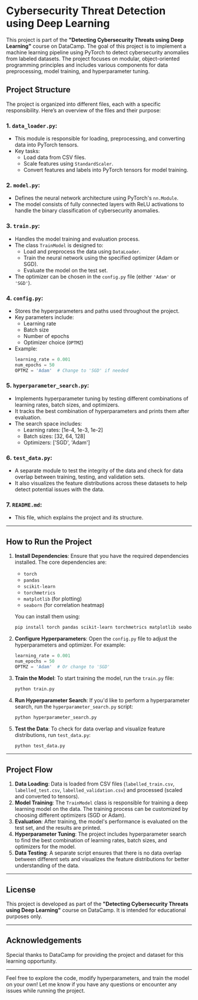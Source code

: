 # Cybersecurity Threat Detection using Deep Learning

This project is part of the **"Detecting Cybersecurity Threats using Deep Learning"** course on DataCamp. The goal of this project is to implement a machine learning pipeline using PyTorch to detect cybersecurity anomalies from labeled datasets. The project focuses on modular, object-oriented programming principles and includes various components for data preprocessing, model training, and hyperparameter tuning.

## Project Structure

The project is organized into different files, each with a specific responsibility. Here’s an overview of the files and their purpose:

### 1. **`data_loader.py`**: 
   - This module is responsible for loading, preprocessing, and converting data into PyTorch tensors.
   - Key tasks:
     - Load data from CSV files.
     - Scale features using `StandardScaler`.
     - Convert features and labels into PyTorch tensors for model training.
  
### 2. **`model.py`**:
   - Defines the neural network architecture using PyTorch's `nn.Module`.
   - The model consists of fully connected layers with ReLU activations to handle the binary classification of cybersecurity anomalies.

### 3. **`train.py`**:
   - Handles the model training and evaluation process.
   - The class `TrainModel` is designed to:
     - Load and preprocess the data using `DataLoader`.
     - Train the neural network using the specified optimizer (Adam or SGD).
     - Evaluate the model on the test set.
   - The optimizer can be chosen in the `config.py` file (either `'Adam'` or `'SGD'`).

### 4. **`config.py`**:
   - Stores the hyperparameters and paths used throughout the project.
   - Key parameters include:
     - Learning rate
     - Batch size
     - Number of epochs
     - Optimizer choice (`OPTMZ`)
   - Example:
     ```python
     learning_rate = 0.001
     num_epochs = 50
     OPTMZ = 'Adam'  # Change to 'SGD' if needed
     ```

### 5. **`hyperparameter_search.py`**:
   - Implements hyperparameter tuning by testing different combinations of learning rates, batch sizes, and optimizers.
   - It tracks the best combination of hyperparameters and prints them after evaluation.
   - The search space includes:
     - Learning rates: [1e-4, 1e-3, 1e-2]
     - Batch sizes: [32, 64, 128]
     - Optimizers: ['SGD', 'Adam']

### 6. **`test_data.py`**:
   - A separate module to test the integrity of the data and check for data overlap between training, testing, and validation sets.
   - It also visualizes the feature distributions across these datasets to help detect potential issues with the data.

### 7. **`README.md`**:
   - This file, which explains the project and its structure.

---

## How to Run the Project

1. **Install Dependencies**:
   Ensure that you have the required dependencies installed. The core dependencies are:
   - `torch`
   - `pandas`
   - `scikit-learn`
   - `torchmetrics`
   - `matplotlib` (for plotting)
   - `seaborn` (for correlation heatmap)

   You can install them using:
   ```bash
   pip install torch pandas scikit-learn torchmetrics matplotlib seaborn
   ```

2. **Configure Hyperparameters**:
   Open the `config.py` file to adjust the hyperparameters and optimizer. For example:
   ```python
   learning_rate = 0.001
   num_epochs = 50
   OPTMZ = 'Adam'  # Or change to 'SGD'
   ```

3. **Train the Model**:
   To start training the model, run the `train.py` file:
   ```bash
   python train.py
   ```

4. **Run Hyperparameter Search**:
   If you'd like to perform a hyperparameter search, run the `hyperparameter_search.py` script:
   ```bash
   python hyperparameter_search.py
   ```

5. **Test the Data**:
   To check for data overlap and visualize feature distributions, run `test_data.py`:
   ```bash
   python test_data.py
   ```

---

## Project Flow

1. **Data Loading**: Data is loaded from CSV files (`labelled_train.csv`, `labelled_test.csv`, `labelled_validation.csv`) and processed (scaled and converted to tensors).
2. **Model Training**: The `TrainModel` class is responsible for training a deep learning model on the data. The training process can be customized by choosing different optimizers (SGD or Adam).
3. **Evaluation**: After training, the model's performance is evaluated on the test set, and the results are printed.
4. **Hyperparameter Tuning**: The project includes hyperparameter search to find the best combination of learning rates, batch sizes, and optimizers for the model.
5. **Data Testing**: A separate script ensures that there is no data overlap between different sets and visualizes the feature distributions for better understanding of the data.

---

## License
This project is developed as part of the **"Detecting Cybersecurity Threats using Deep Learning"** course on DataCamp. It is intended for educational purposes only.

---

## Acknowledgements
Special thanks to DataCamp for providing the project and dataset for this learning opportunity.

---

Feel free to explore the code, modify hyperparameters, and train the model on your own! Let me know if you have any questions or encounter any issues while running the project.

